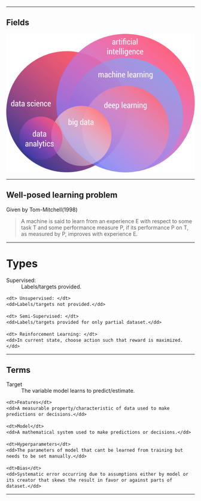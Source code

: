 ----
## Fields
![Fileds](../Images/fields.png)

----
## Well-posed learning problem
Given by Tom-Mitchell(1998) 
>A machine is said to learn from an experience E with respect to some task T and some performance measure P, if its performance P on T, as measured by P,  improves with experience E.


----
# Types
<dl>
	<dt> Supervised: </dt>
	<dd>Labels/targets provided.</dd>
	
	<dt> Unsupervised: </dt>
	<dd>Labels/targets not provided.</dd>
	
	<dt> Semi-Supervised: </dt>
	<dd>Labels/targets provided for only partial dataset.</dd>
	
	<dt> Reinforcement Learning: </dt>
	<dd>In current state, choose action such that reward is maximized.</dd>
</dl>

----
## Terms

<dl>
	<dt>Target</dt>
	<dd>The variable model learns to predict/estimate.</dd>

	<dt>Features</dt>
	<dd>A measurable property/characteristic of data used to make predictions or decisions.</dd>

	<dt>Model</dt>
	<dd>A mathematical system used to make predictions or decisions.</dd>

	<dt>Hyperparameters</dt>
	<dd>The parameters of model that cant be learned from training but needs to be set manually.</dd>

	<dt>Bias</dt>
	<dd>Systematic error occurring due to assumptions either by model or its creator that skews the result in favor or against parts of dataset.</dd>

</dl>

----
